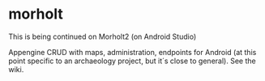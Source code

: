 # morholt

This is being continued on Morholt2 (on Android Studio)

Appengine CRUD with maps, administration, endpoints for Android (at this point specific to an archaeology project, but it´s close to general).  See the wiki.
